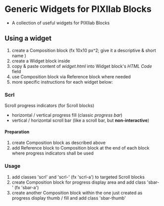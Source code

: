 # Generic Widgets for PIXIlab Blocks
* A collection of useful widgets for PIXIlab Blocks

## Using a widget
1. create a Composition block (fx 10x10 px^2; give it a descriptive & short name )
2. create a Widget block inside
3. copy & paste content of _widget.html_ into Widget block's _HTML Code_ field
4. use Composition block via Reference block where needed
5. more specific instructions for each widget below:

### Scrl
Scroll progress indicators (for Scroll blocks)
- horizontal / vertical progress fill (classic _progress bar_)
- vertical / horizontal scroll bar (like a scroll bar, but __non-interactive__)

#### Preparation
1. create Composition block as described above
2. add Reference block to Composition block at the end of each block where progress indicators shall be used

### Usage
1. add classes 'scrl' and 'scrl-<ID>' (fx 'scrl-a') to targeted Scroll blocks
2. create Composition block for progress display area and add class 'sbar-<ID>' (fx 'sbar-a')
3. create another Composition block within the one just created as progress display thumb / fill and add class 'sbar-thumb' 

